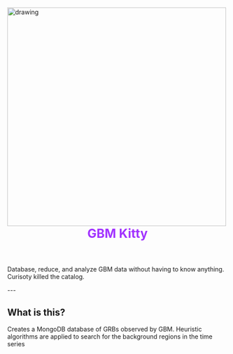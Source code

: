 <div  >
<img src="https://raw.githubusercontent.com/grburgess/gbm_kitty/master/logo.png" alt="drawing" width="500" align="left"/>
<header >
  <h1>
   <p style="color:#A233FF;"> GBM Kitty </p>
  </h1>
</header>

Database, reduce, and analyze GBM data without having to know anything. Curisoty killed the catalog. 

</div>
---

## What is this?

Creates a MongoDB database of GRBs observed by GBM. Heuristic algorithms are applied to search for the background regions in the time series 
